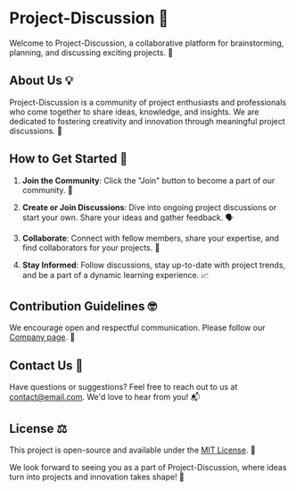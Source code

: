 # Project-Discussion 🚀
Welcome to Project-Discussion, a collaborative platform for brainstorming, planning, and discussing exciting projects. 🤝

## About Us 💡

Project-Discussion is a community of project enthusiasts and professionals who come together to share ideas, knowledge, and insights. We are dedicated to fostering creativity and innovation through meaningful project discussions. 🌱

## How to Get Started 🚀

1. **Join the Community**: Click the "Join" button to become a part of our community. 👋

2. **Create or Join Discussions**: Dive into ongoing project discussions or start your own. Share your ideas and gather feedback. 🗣️

3. **Collaborate**: Connect with fellow members, share your expertise, and find collaborators for your projects. 🤝

4. **Stay Informed**: Follow discussions, stay up-to-date with project trends, and be a part of a dynamic learning experience. 📈

## Contribution Guidelines 🤓

We encourage open and respectful communication. Please follow our [Company page](https://www.linkedin.com/company/advindiancoder/). 🤝

## Contact Us 📧

Have questions or suggestions? Feel free to reach out to us at [contact@email.com](mailto:advindiancoder@email.com). We'd love to hear from you! 📬

## License ⚖️

This project is open-source and available under the [MIT License](LICENSE). 📜

We look forward to seeing you as a part of Project-Discussion, where ideas turn into projects and innovation takes shape! 🌟
